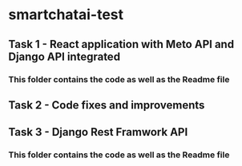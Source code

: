 # smartchatai-test

## Task 1 - React application with Meto API and Django API integrated
### This folder contains the code as well as the Readme file
## Task 2 - Code fixes and improvements
## Task 3 - Django Rest Framwork API
### This folder contains the code as well as the Readme file

